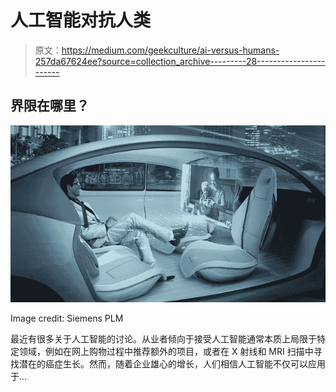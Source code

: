 # 人工智能对抗人类

> 原文：<https://medium.com/geekculture/ai-versus-humans-257da67624ee?source=collection_archive---------28----------------------->

## 界限在哪里？

![](img/07c47723662b050659626e34aa6af6c0.png)

Image credit: Siemens PLM

最近有很多关于人工智能的讨论。从业者倾向于接受人工智能通常本质上局限于特定领域，例如在网上购物过程中推荐额外的项目，或者在 X 射线和 MRI 扫描中寻找潜在的癌症生长。然而，随着企业雄心的增长，人们相信人工智能不仅可以应用于…